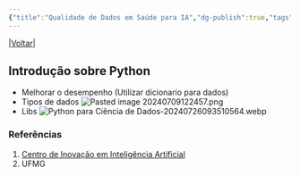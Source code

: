 ```yaml
---
{"title":"Qualidade de Dados em Saúde para IA","dg-publish":true,"tags":["pessoal/quaseumdev","pessoal/estudos","python"],"permalink":"/1-minha-vida/qualidade-de-dados-em-saude-para-ia/","dgPassFrontmatter":true}
---
```


|[Voltar](index)|
## Introdução sobre Python 
- Melhorar o desempenho (Utilizar dicionario para dados)
- Tipos de dados
    ![Pasted image 20240709122457.png](/img/user/0.Settings/img/Pasted%20image%2020240709122457.png)
- Libs
    ![Python para Ciência de Dados-20240726093510564.webp](/img/user/0.Settings/img/Python%20para%20Ci%C3%AAncia%20de%20Dados-20240726093510564.webp)
### Referências
1. [Centro de Inovação em Inteligência Artificial](https://ciia-saude.medicina.ufmg.br/moodle/course/view.php?id=15&section=1)
2. UFMG
  
